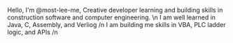 Hello, I'm @most-lee-me, 
Creative developer learning and building skills in construction software and computer engineering. \n
I am well learned in Java, C, Assembly, and Verliog /n
I am building me skills in VBA, PLC ladder logic, and APIs /n
